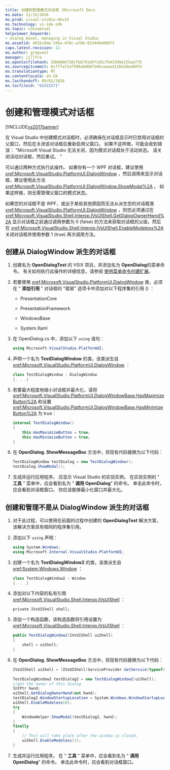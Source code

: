 ```yaml
---
title: 创建和管理模式对话框 |Microsoft Docs
ms.date: 11/15/2016
ms.prod: visual-studio-dev14
ms.technology: vs-ide-sdk
ms.topic: conceptual
helpviewer_keywords:
- dialog boxes, managing in Visual Studio
ms.assetid: 491bc0de-7dba-478c-a76b-923440e090f3
caps.latest.revision: 11
ms.author: gregvanl
manager: jillfra
ms.openlocfilehash: 29b0066f201fbb791d471d5cfb433d9a335aa775
ms.sourcegitcommit: 6cfffa72af599a9d667249caaaa411bb28ea69fd
ms.translationtype: MT
ms.contentlocale: zh-CN
ms.lasthandoff: 09/02/2020
ms.locfileid: "62431571"
---
```

# <a name="creating-and-managing-modal-dialog-boxes"></a>创建和管理模式对话框
[!INCLUDE[vs2017banner](../includes/vs2017banner.md)]

在 Visual Studio 中创建模式对话框时，必须确保在对话框显示时已禁用对话框的父窗口，然后在关闭该对话框后重新启用父窗口。 如果不这样做，可能会收到错误： "Microsoft Visual Studio 无法关闭，因为模式对话框处于活动状态。 请关闭活动对话框，然后重试。 "  
  
 可以通过两种方式执行此操作。 如果你有一个 WPF 对话框，建议使用 <xref:Microsoft.VisualStudio.PlatformUI.DialogWindow> ，然后调用来显示对话框，建议使用此方法 <xref:Microsoft.VisualStudio.PlatformUI.DialogWindow.ShowModal%2A> 。 如果这样做，则无需管理父窗口的模式状态。  
  
 如果您的对话框不是 WPF，或出于某些其他原因而无法从派生您的对话框类 <xref:Microsoft.VisualStudio.PlatformUI.DialogWindow> ，则您必须通过在 <xref:Microsoft.VisualStudio.Shell.Interop.IVsUIShell.GetDialogOwnerHwnd%2A> 显示对话框之前通过调用参数为 0 (false) 的方法来获取对话框的父级，然后在 <xref:Microsoft.VisualStudio.Shell.Interop.IVsUIShell.EnableModeless%2A> 关闭对话框并使用参数 1 (true) 再次调用方法。  
  
## <a name="creating-a-dialog-box-derived-from-dialogwindow"></a>创建从 DialogWindow 派生的对话框  
  
1. 创建名为 **OpenDialogTest** 的 VSIX 项目，并添加名为 **OpenDialog**的菜单命令。 有关如何执行此操作的详细信息，请参阅 [使用菜单命令创建扩展](../extensibility/creating-an-extension-with-a-menu-command.md)。  
  
2. 若要使用 <xref:Microsoft.VisualStudio.PlatformUI.DialogWindow> 类，必须在 " **添加引用** " 对话框的 "框架" 选项卡中添加对以下程序集的引用 () ：  
  
    - PresentationCore  
  
    - PresentationFramework  
  
    - WindowsBase  
  
    - System.Xaml  
  
3. 在 OpenDialog.cs 中，添加以下 `using` 语句：  
  
    ```csharp  
    using Microsoft.VisualStudio.PlatformUI;  
    ```  
  
4. 声明一个名为 **TestDialogWindow** 的类，该类派生自 <xref:Microsoft.VisualStudio.PlatformUI.DialogWindow> ：  
  
    ```csharp  
    class TestDialogWindow : DialogWindow  
    {. . .}  
    ```  
  
5. 若要最大程度地缩小对话框并最大化，请将 <xref:Microsoft.VisualStudio.PlatformUI.DialogWindowBase.HasMaximizeButton%2A> 和设置 <xref:Microsoft.VisualStudio.PlatformUI.DialogWindowBase.HasMinimizeButton%2A> 为 true：  
  
    ```csharp  
    internal TestDialogWindow()  
    {  
        this.HasMaximizeButton = true;  
        this.HasMinimizeButton = true;  
    }  
    ```  
  
6. 在 **OpenDialog. ShowMessageBox** 方法中，将现有代码替换为以下代码：  
  
    ```csharp  
    TestDialogWindow testDialog = new TestDialogWindow();  
    testDialog.ShowModal();  
    ```  
  
7. 生成并运行应用程序。 应显示 Visual Studio 的实验实例。 在实验实例的 " **工具** " 菜单中，应会看到名为 " **调用 OpenDialog**" 的命令。 单击此命令时，应会看到对话框窗口。 你应该能够最小化窗口并最大化。  
  
## <a name="creating-and-managing-a-dialog-box-not-derived-from-dialogwindow"></a>创建和管理不是从 DialogWindow 派生的对话框  
  
1. 对于此过程，可以使用在前面的过程中创建的 **OpenDialogTest** 解决方案，该解决方案具有相同的程序集引用。  
  
2. 添加以下 `using` 声明：  
  
    ```csharp  
    using System.Windows;  
    using Microsoft.Internal.VisualStudio.PlatformUI;  
    ```  
  
3. 创建一个名为 **TestDialogWindow2** 的类，该类派生自 <xref:System.Windows.Window> ：  
  
    ```csharp  
    class TestDialogWindow2 : Window  
    {. . .}  
    ```  
  
4. 添加对以下内容的私有引用 <xref:Microsoft.VisualStudio.Shell.Interop.IVsUIShell> ：  
  
    ```  
    private IVsUIShell shell;  
    ```  
  
5. 添加一个构造函数，该构造函数将引用设置为 <xref:Microsoft.VisualStudio.Shell.Interop.IVsUIShell> ：  
  
    ```csharp  
    public TestDialogWindow2(IVsUIShell uiShell)  
    {  
        shell = uiShell;  
    }  
    ```  
  
6. 在 **OpenDialog. ShowMessageBox** 方法中，将现有代码替换为以下代码：  
  
    ```csharp  
    IVsUIShell uiShell = (IVsUIShell)ServiceProvider.GetService(typeof(SVsUIShell));  
  
    TestDialogWindow2 testDialog2 = new TestDialogWindow2(uiShell);  
    //get the owner of this dialog  
    IntPtr hwnd;  
    uiShell.GetDialogOwnerHwnd(out hwnd);  
    testDialog2.WindowStartupLocation = System.Windows.WindowStartupLocation.CenterOwner;  
    uiShell.EnableModeless(0);  
    try  
    {  
        WindowHelper.ShowModal(testDialog2, hwnd);  
    }  
    finally  
    {  
        // This will take place after the window is closed.  
        uiShell.EnableModeless(1);  
    }  
    ```  
  
7. 生成并运行应用程序。 在 " **工具** " 菜单中，应会看到名为 " **调用 OpenDialog**" 的命令。 单击此命令时，应会看到对话框窗口。
